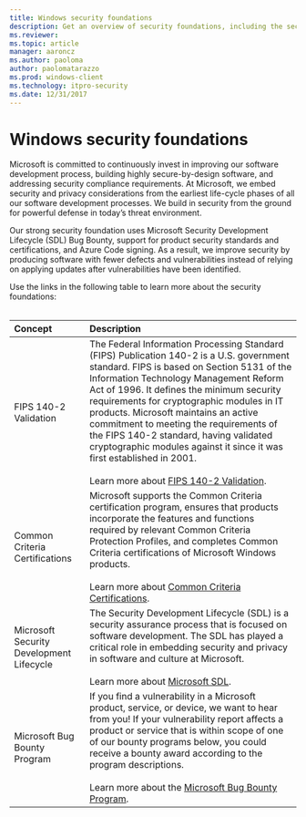 ```yaml
---
title: Windows security foundations
description: Get an overview of security foundations, including the security development lifecycle, common criteria, and the bug bounty program.
ms.reviewer: 
ms.topic: article
manager: aaroncz
ms.author: paoloma
author: paolomatarazzo
ms.prod: windows-client
ms.technology: itpro-security
ms.date: 12/31/2017
---
```


# Windows security foundations

Microsoft is committed to continuously invest in improving our software development process, building highly secure-by-design software, and addressing security compliance requirements. At Microsoft, we embed security and privacy considerations from the earliest life-cycle phases of all our software development processes. We build in security from the ground for powerful defense in today’s threat environment.

Our strong security foundation uses Microsoft Security Development Lifecycle (SDL) Bug Bounty, support for product security standards and certifications, and Azure Code signing. As a result, we improve security by producing software with fewer defects and vulnerabilities instead of relying on applying updates after vulnerabilities have been identified. 

Use the links in the following table to learn more about the security foundations:<br/><br/>

| Concept | Description |
|:---|:---|
| FIPS 140-2 Validation | The Federal Information Processing Standard (FIPS) Publication 140-2 is a U.S. government standard. FIPS is based on Section 5131 of the Information Technology Management Reform Act of 1996. It defines the minimum security requirements for cryptographic modules in IT products. Microsoft maintains an active commitment to meeting the requirements of the FIPS 140-2 standard, having validated cryptographic modules against it since it was first established in 2001. <br/><br/>Learn more about [FIPS 140-2 Validation](threat-protection/fips-140-validation.md). |
| Common Criteria Certifications |  Microsoft supports the Common Criteria certification program, ensures that products incorporate the features and functions required by relevant Common Criteria Protection Profiles, and completes Common Criteria certifications of Microsoft Windows products. <br/><br/>Learn more about [Common Criteria Certifications](threat-protection/windows-platform-common-criteria.md). |
| Microsoft Security Development Lifecycle | The Security Development Lifecycle (SDL) is a security assurance process that is focused on software development. The SDL has played a critical role in embedding security and privacy in software and culture at Microsoft.<br/><br/>Learn more about [Microsoft SDL](threat-protection/msft-security-dev-lifecycle.md).|
| Microsoft Bug Bounty Program | If you find a vulnerability in a Microsoft product, service, or device, we want to hear from you! If your vulnerability report affects a product or service that is within scope of one of our bounty programs below, you could receive a bounty award according to the program descriptions.<br/><br/>Learn more about the [Microsoft Bug Bounty Program](https://www.microsoft.com/en-us/msrc/bounty?rtc=1). |



